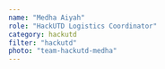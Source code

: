 ```yaml
---
name: "Medha Aiyah"
role: "HackUTD Logistics Coordinator"
category: hackutd
filter: "hackutd"
photo: "team-hackutd-medha"
---
```

